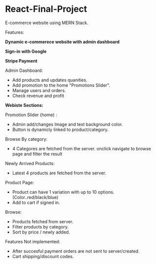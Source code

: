 # React-Final-Project
E-commerce website using MERN Stack.

Features: 

**Dynamic e-commerece website with admin dashboard**

**Sign-in with Google**

**Stripe Payment**

Admin Dashboard:
- Add products and updates quanities.
- Add promotion to the home "Promotions Slider".
- Manage users and orders.
- Check revenue and profit

**Webiste Sections:**

Promotion Slider (home) : 
- Admin add/changes Image and text background color.
- Button is dynamicly linked to product/category.

Browse By category:
- 4 Categores are fetched from the server. onclick navigate to browse page and filter the result

Newly Arrived Products: 
- Latest 4 products are fetched from the server.

Product Page:
- Product can have 1 variation with up to 10 options. (Color..red/black/blue)
- Add to cart if signed in.

Browse:
- Products fetched from server.
- Filter products by category.
- Sort by price / newly added.

Features Not implemented: 
- After succesful payment orders are not sent to server/created.
- Cart shipping/discount codes.
